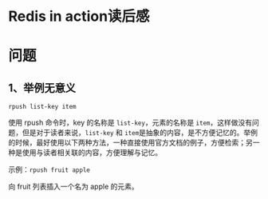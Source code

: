 Redis in action读后感
===

# 问题

## 1、举例无意义

`rpush list-key item`

使用 rpush 命令时，key 的名称是 `list-key`，元素的名称是 `item`，这样做没有问题，但是对于读者来说，`list-key` 和  `item`是抽象的内容，是不方便记忆的。举例的时候，最好使用以下两种方法，一种直接使用官方文档的例子，方便检索；另一种是使用与读者相关联的内容，方便理解与记忆。

示例：`rpush fruit apple `

向 fruit 列表插入一个名为 apple 的元素。

